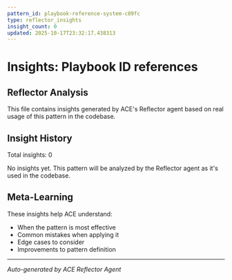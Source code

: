 ```yaml
---
pattern_id: playbook-reference-system-c89fc
type: reflector_insights
insight_count: 0
updated: 2025-10-17T23:32:17.438313
---
```

# Insights: Playbook ID references

## Reflector Analysis

This file contains insights generated by ACE's Reflector agent based on real usage of this pattern in the codebase.

## Insight History

Total insights: 0

No insights yet. This pattern will be analyzed by the Reflector agent as it's used in the codebase.

## Meta-Learning

These insights help ACE understand:
- When the pattern is most effective
- Common mistakes when applying it
- Edge cases to consider
- Improvements to pattern definition

---

*Auto-generated by ACE Reflector Agent*
